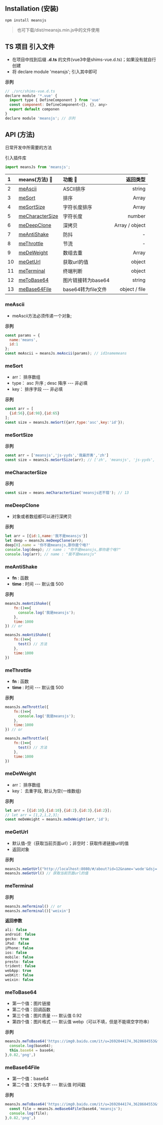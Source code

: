 
## Installation (安装)

```console
npm install meansjs
```

> 也可下载/dist/meansjs.min.js中的文件使用

## TS 项目 引入文件

+ 在项目中找到后缀 **.d.ts** 的文件(vue3中是shims-vue.d.ts)；如果没有就自行创建
+ 将 declare module 'meansjs'; 引入其中即可


**示列**
```javascript
// ./src/shims-vue.d.ts
declare module '*.vue' {
  import type { DefineComponent } from 'vue'
  const component: DefineComponent<{}, {}, any>
  export default componen
}
declare module 'meansjs'; // 示列
```


## API (方法)

日常开发中所需要的方法

引入插件库
```javascript
import meansJs from 'meansjs';
```

|  1        | means(方法) :wrench:                  |  功能 :dragon_face:  |      返回类型       |
|:---       | :---                                  |  :---               |          ---:      |
|  2        | [meAscii](#meAscii)                   |  ASCII排序          |       string       |
|  3        | [meSort](#meSort)                     |    排序             |       Array        |
|  4        | [meSortSize](#meSortSize)             |  字符长度排序        |       Array        |
|  5        | [meCharacterSize](#meCharacterSize)   |   字符长度           |       number       |
|  6        | [meDeepClone](#meDeepClone)           |  深拷贝             |     Array / object  |
|  7        | [meAntiShake](#meAntiShake)           |  防抖               |          -           |
|  8        | [meThrottle](#meThrottle)             |  节流               |          -           |
|  9        | [meDeWeight](#meDeWeight)             |  数组去重           |          Array       |
|  10       | [meGetUrl](#meGetUrl)                 |  获取url的值        |         object       |
|  11       | [meTerminal](#meTerminal)             |  终端判断           |         object       |
|  12       | [meToBase64](#meToBase64)             |  图片链接转为base64 |         string        |
|  13       | [meBase64File](#meBase64File)         |  base64转为file文件 |        object / file  |

### meAscii

* meAscii方法必须传递一个对象;

**示列**
```javascript
const params = {
  name:'means',
  id:1
};
const meAscii = meansJs.meAscii(params); // id1namemeans
```

### meSort

* arr： 排序数组
* type： asc 升序 ; desc 降序 --- 非必填
* key： 排序字段 --- 非必填

**示列**
```javascript
const arr = [
  {id:56},{id:98},{id:65}
];
const size = meansJs.meSort({arr,type:'asc',key:'id'});
```

### meSortSize

**示列**
```javascript
const arr = ['meansjs','js-yyds','我最厉害','zh']
const size = meansJs.meSortSize(arr); // ['zh', 'meansjs', 'js-yyds', '我最厉害']
```

### meCharacterSize

**示列**
```javascript
const size = means.meCharacterSize('meansjs还不错'); // 13
```

### meDeepClone

* 对象或者数组都可以进行深拷贝

**示列**
```javascript
let arr = [{id:1,name:'我不是meansjs'}]
let deep = meansJs.meDeepClone(arr);
deep[0].name = '你不是meansjs,那你是个啥?'
console.log(deep); // name : "你不是meansjs,那你是个啥?"
console.log(arr); // name : "我不是meansjs"
```

### meAntiShake

* **fn** : 函数 
* **time** : 时间 --- 默认值 500

**示列**
```javascript
meansJs.meAntiShake({
    fn:()=>{
      console.log('我是meansjs');
    },
    time:1000
}) // or

meansJs.meAntiShake({
    fn:()=>{
      test() // 方法
    },
    time:1000
})
```

### meThrottle

* **fn** : 函数 
* **time** : 时间 --- 默认值 500

**示列**
```javascript
meansJs.meThrottle({
    fn:()=>{
      console.log('我是meansjs');
    },
    time:1000
}) // or

meansJs.meThrottle({
    fn:()=>{
      test() // 方法
    },
    time:1000
})
```

### meDeWeight

* arr： 排序数组
* key： 去重字段, 默认为空(一维数组)

**示列**
```javascript
let arr = [{id:10},{id:10},{id:2},{id:3},{id:2}];
// let arr = [1,2,1,2,3];
const meDeWeight = meansJs.meDeWeight(arr,'id');
```

### meGetUrl

* 默认值-空（获取当前页面url）；非空时：获取传递链接url的值
* 返回对象

**示列**
```javascript
meansJs.meGetUrl("http://localhost:8080/#/about?id=12&name='wode'&dsj='dsajk'") // or
meansJs.meGetUrl() // 获取当前页面url的值
```

### meTerminal

**示列**
```javascript
meansJs.meTerminal() // or
meansJs.meTerminal()['weixin']
```

**返回参数**
```javascript
ali: false
android: false
gecko: true
iPad: false
iPhone: false
ios: false
mobile: false
presto: false
trident: false
webApp: true
webKit: false
weixin: false
```

### meToBase64

* 第一个值：图片链接
* 第二个值：回调函数
* 第三个值：图片质量 --- 默认值 0.92
* 第四个值：图片格式 --- 默认值 webp（可以不填，但是不能填空字符串）

**示列**
```javascript
meansJs.meToBase64('https://img0.baidu.com/it/u=2692044174,3628684553&fm=253&fmt=auto&app=138&f=JPEG?w=450&h=780',(base64)=>{
  console.log(base64);
  this.base64 = base64;
},0.82,'png',)
```

### meBase64File

* 第一个值：base64
* 第二个值：文件名字 --- 默认值 时间戳

**示列**
```javascript
meansJs.meToBase64('https://img0.baidu.com/it/u=2692044174,3628684553&fm=253&fmt=auto&app=138&f=JPEG?w=450&h=780',(base64)=>{
  const file = meansJs.meBase64File(base64,'meansjs');
  console.log(file);
},0.82,'png',)
```
